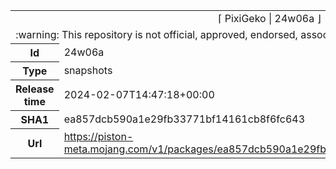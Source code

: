 <html><table>
<tr><td colspan="2" align="center"><img width="0" height="0"><br/>⌈ PixiGeko | 24w06a ⌋<br/><img width="0" height="0"></td></tr>
<tr><td colspan="2" align="center"><img width="0" height="0"><br/>
:warning: This repository is not official, approved, endorsed, associated or connected with Mojang :warning:
<br/><img width="0" height="0"></td></tr>
<tr><th>Id</th><td>24w06a</td></tr>
<tr><th>Type</th><td>snapshots</td></tr>
<tr><th>Release time</th><td>2024-02-07T14:47:18+00:00</td></tr>
<tr><th>SHA1</th><td>ea857dcb590a1e29fb33771bf14161cb8f6fc643</td></tr>
<tr><th>Url</th><td><a href="https://piston-meta.mojang.com/v1/packages/ea857dcb590a1e29fb33771bf14161cb8f6fc643/24w06a.json">https://piston-meta.mojang.com/v1/packages/ea857dcb590a1e29fb33771bf14161cb8f6fc643/24w06a.json</a></td></tr>